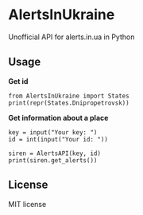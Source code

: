 # AlertsInUkraine
Unofficial API for alerts.in.ua in Python

Usage
-----
        
**Get id**

    from AlertsInUkraine import States
    print(repr(States.Dnipropetrovsk))
    
**Get information about a place**

    key = input("Your key: ")
    id = int(input("Your id: "))

    siren = AlertsAPI(key, id)
    print(siren.get_alerts())
        

License
-------

MIT license
